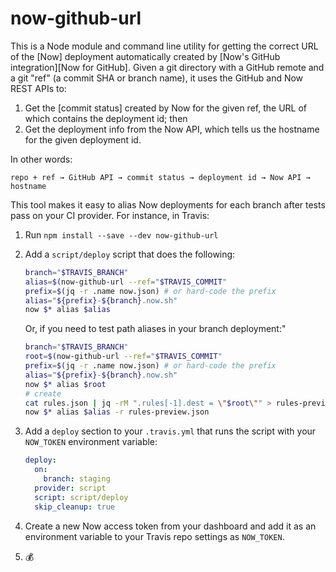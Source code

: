 # now-github-url
This is a Node module and command line utility for getting the correct URL of
the [Now] deployment automatically created by [Now's GitHub integration][Now for GitHub].
Given a git directory with a GitHub remote and a git "ref" (a commit SHA or
branch name), it uses the GitHub and Now REST APIs to:

1. Get the [commit status] created by Now for the given ref, the URL of which
   contains the deployment id; then
1. Get the deployment info from the Now API, which tells us the hostname for
   the given deployment id.

In other words:

```
repo + ref → GitHub API → commit status → deployment id → Now API → hostname
```

This tool makes it easy to alias Now deployments for each branch after tests
pass on your CI provider. For instance, in Travis:

1. Run `npm install --save --dev now-github-url`
1. Add a `script/deploy` script that does the following:

    ```bash
    branch="$TRAVIS_BRANCH"
    alias=$(now-github-url --ref="$TRAVIS_COMMIT"
    prefix=$(jq -r .name now.json) # or hard-code the prefix
    alias="${prefix}-${branch}.now.sh"
    now $* alias $alias
    ```

    Or, if you need to test path aliases in your branch deployment:"

    ```bash
    branch="$TRAVIS_BRANCH"
    root=$(now-github-url --ref="$TRAVIS_COMMIT"
    prefix=$(jq -r .name now.json) # or hard-code the prefix
    alias="${prefix}-${branch}.now.sh"
    now $* alias $root
    # create
    cat rules.json | jq -rM ".rules[-1].dest = \"$root\"" > rules-preview.json
    now $* alias $alias -r rules-preview.json
    ```

1. Add a `deploy` section to your `.travis.yml` that runs the script with your
   `NOW_TOKEN` environment variable:

    ```yaml
    deploy:
      on:
        branch: staging
      provider: script
      script: script/deploy
      skip_cleanup: true
    ```

1. Create a new Now access token from your dashboard and add it as an
   environment variable to your Travis repo settings as `NOW_TOKEN`.

1. 💰
